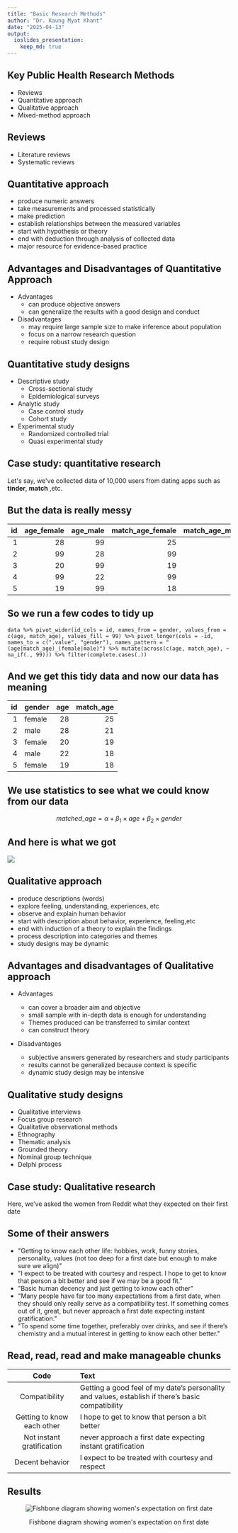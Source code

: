 ```yaml
---
title: "Basic Research Methods"
author: "Dr. Kaung Myat Khant"
date: "2025-04-13"
output:
  ioslides_presentation:
    keep_md: true
---
```





## Key Public Health Research Methods

-   Reviews
-   Quantitative approach 
-   Qualitative approach 
-   Mixed-method approach  

## Reviews  
-   Literature reviews
-   Systematic reviews  

## Quantitative approach  
-   produce numeric answers
-   take measurements and processed statistically
-   make prediction
-   establish relationships between the measured variables 
-   start with hypothesis or theory
-   end with deduction through analysis of collected data
-   major resource for evidence-based practice  

## Advantages and Disadvantages of Quantitative Approach  
-   Advantages  
    -   can produce objective answers
    -   can generalize the results with a good design and conduct 
-   Disadvantages
    -   may require large sample size to make inference about population
    -   focus on a narrow research question
    -   require robust study design
    
## Quantitative study designs
-   Descriptive study
    -   Cross-sectional study  
    -   Epidemiological surveys 
-   Analytic study
    -   Case control study
    -   Cohort study
-   Experimental study
    -   Randomized controlled trial
    -   Quasi experimental study
    
## Case study: quantitative research

Let's say, we've collected data of 10,000 users from dating apps such as **tinder**, **match** ,etc.



## But the data is really messy


| id| age_female| age_male| match_age_female| match_age_male|
|--:|----------:|--------:|----------------:|--------------:|
|  1|         28|       99|               25|             99|
|  2|         99|       28|               99|             21|
|  3|         20|       99|               19|             99|
|  4|         99|       22|               99|             18|
|  5|         19|       99|               18|             99|

## So we run a few codes to tidy up

`data %>% pivot_wider(id_cols = id, names_from = gender, values_from = c(age, match_age), values_fill = 99) %>% pivot_longer(cols = -id, names_to = c(".value", "gender"), names_pattern = "(age|match_age)_(female|male)") %>% mutate(across(c(age, match_age), ~ na_if(., 99))) %>% filter(complete.cases(.))`

## And we get this tidy data and now our data has meaning


| id|gender | age| match_age|
|--:|:------|---:|---------:|
|  1|female |  28|        25|
|  2|male   |  28|        21|
|  3|female |  20|        19|
|  4|male   |  22|        18|
|  5|female |  19|        18|

## We use statistics to see what we could know from our data

$$matched\_age = \alpha + \beta_1 \times age + \beta_2 \times gender$$

## And here is what we got

![](basic-research-methods_files/figure-html/plot-1.png)<!-- -->

## Qualitative approach
-   produce descriptions (words)
-   explore feeling, understanding, experiences, etc
-   observe and explain human behavior
-   start with description about behavior, experience, feeling,etc
-   end with induction of a theory to explain the findings
-   process description into categories and themes 
-   study designs may be dynamic


## Advantages and disadvantages of Qualitative approach
-   Advantages
    -   can cover a broader aim and objective
    -   small sample with in-depth data is enough for understanding
    -   Themes produced can be transferred to similar context
    -   can construct theory

-   Disadvantages
    -   subjective answers generated by researchers and study participants
    -   results cannot be generalized because context is specific
    -   dynamic study design may be intensive
    
## Qualitative study designs
-   Qualitative interviews
-   Focus group research
-   Qualitative observational methods
-   Ethnography
-   Thematic analysis
-   Grounded theory
-   Nominal group technique
-   Delphi process

## Case study: Qualitative research
Here, we’ve asked the women from Reddit what they expected on their first date

## Some of their answers
-   "Getting to know each other life: hobbies, work, funny stories, personality, values (not too deep for a first date but enough to make sure we align)"
-   "I expect to be treated with courtesy and respect. I hope to get to know that person a bit better and see if we may be a good fit."
-   "Basic human decency and just getting to know each other"
-   "Many people have far too many expectations from a first date, when they should only really serve as a compatibility test. If something comes out of it, great, but never approach a first date expecting instant gratification."
-   "To spend some time together, preferably over drinks, and see if there’s chemistry and a mutual interest in getting to know each other better."

## Read, read, read and make manageable chunks
|Code|Text|
|:----:|:----|
|Compatibility|Getting a good feel of my date’s personality and values, establish if there’s basic compatibility|
|Getting to know each other|I hope to get to know that person a bit better|
|Not instant gratification|never approach a first date expecting instant gratification|
|Decent behavior|I expect to be treated with courtesy and respect|

## Results

<div class="figure" style="text-align: center">
<img src="basic-research-methods_files/figure-html/fishbone-1.png" alt="Fishbone diagram showing women's expectation on first date"  />
<p class="caption">Fishbone diagram showing women's expectation on first date</p>
</div>
  
